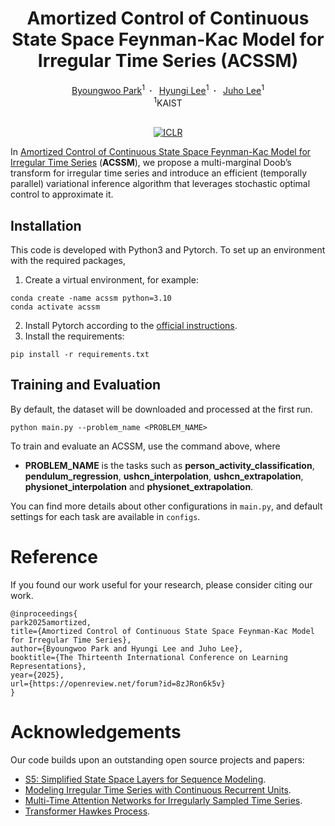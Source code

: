 <h1 align='center'>Amortized Control of Continuous State Space Feynman-Kac Model for Irregular Time Series (ACSSM)</h1>
<div align="center">
  <a href="https://bw-park.github.io/" target="_blank">Byoungwoo Park</a><sup>1</sup>&ensp;<b>&middot;</b>&ensp;
  <a href="https://hyungi-lee.github.io/" target="_blank">Hyungi Lee</a><sup>1</sup>&ensp;<b>&middot;</b>&ensp;
  <a href="https://juho-lee.github.io/" target="_blank">Juho Lee</a><sup>1</sup><br>
  <sup>1</sup>KAIST <br>
</div>
<br>
<p align="center">
  <a href="https://openreview.net/forum?id=8zJRon6k5v">
    <img src="https://img.shields.io/badge/ICLR2025-blue" alt="ICLR">
  </a>
</p>

In [Amortized Control of Continuous State Space Feynman-Kac Model for Irregular Time Series](https://openreview.net/forum?id=8zJRon6k5v) (**ACSSM**), we propose a multi-marginal Doob’s transform for irregular time series and introduce an efficient (temporally parallel) variational inference algorithm that leverages stochastic optimal control to approximate it.

## Installation
This code is developed with Python3 and Pytorch. To set up an environment with the required packages,
1. Create a virtual environment, for example:
```
conda create -name acssm python=3.10
conda activate acssm
```
2. Install Pytorch according to the [official instructions](https://pytorch.org/get-started/locally/).
3. Install the requirements:
```
pip install -r requirements.txt
```

## Training and Evaluation
By default, the dataset will be downloaded and processed at the first run.
```
python main.py --problem_name <PROBLEM_NAME>
```
To train and evaluate an ACSSM, use the command above, where
- **PROBLEM_NAME** is the tasks such as **person_activity_classification**, **pendulum_regression**, **ushcn_interpolation**, **ushcn_extrapolation**, **physionet_interpolation** and **physionet_extrapolation**.

You can find more details about other configurations in `main.py`, and default settings for each task are available in `configs`.

# Reference 
If you found our work useful for your research, please consider citing our work.

```
@inproceedings{
park2025amortized,
title={Amortized Control of Continuous State Space Feynman-Kac Model for Irregular Time Series},
author={Byoungwoo Park and Hyungi Lee and Juho Lee},
booktitle={The Thirteenth International Conference on Learning Representations},
year={2025},
url={https://openreview.net/forum?id=8zJRon6k5v}
}
```

# Acknowledgements
Our code builds upon an outstanding open source projects and papers:
* [S5: Simplified State Space Layers for Sequence Modeling](https://openreview.net/forum?id=Ai8Hw3AXqks).
* [Modeling Irregular Time Series with Continuous Recurrent Units](https://proceedings.mlr.press/v162/schirmer22a).
* [Multi-Time Attention Networks for Irregularly Sampled Time Series](https://proceedings.mlr.press/v162/schirmer22a).
* [Transformer Hawkes Process](https://proceedings.mlr.press/v119/zuo20a).